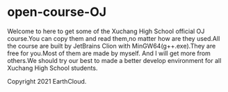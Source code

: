 # open-course-OJ
Welcome to here to get some of the Xuchang High School
official OJ course.You can copy them and read them,no matter
how are they used.All the course are built by JetBrains Clion
with MinGW64(g++.exe).They are free for you.Most of them are made by myself.
And I will get more from others.We should try our best to made a better develop environment for all
Xuchang High School students.

Copyright 2021 EarthCloud.
